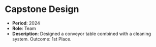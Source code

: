 # Capstone Design

- **Period**: 2024
- **Role**: Team
- **Description**: Designed a conveyor table combined with a cleaning system. Outcome: 1st Place.
